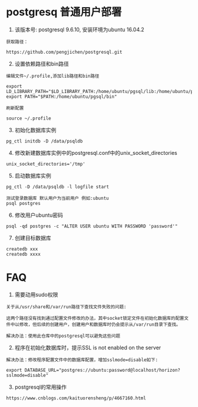 # postgresq 普通用户部署


1. 该版本号: postgresql 9.6.10, 安装环境为ubuntu 16.04.2
```
获取路径：

https://github.com/pengjichen/postgresql.git
```


2. 设置依赖路径和bin路径
```
编辑文件~/.profile,添加lib路径和bin路径

export LD_LIBRARY_PATH="$LD_LIBRARY_PATH:/home/ubuntu/pgsql/lib:/home/ubuntu/pgsql/otherlib"
export PATH="$PATH:/home/ubuntu/pgsql/bin"
```
```
刷新配置

source ~/.profile
```


3. 初始化数据库实例
```
pg_ctl initdb -D /data/psqldb
```

4. 修改新建数据库实例中的postgresql.conf中的unix_socket_directories
```
unix_socket_directories='/tmp'
```

5. 启动数据库实例
```
pg_ctl -D /data/psqldb -l logfile start

测试登录数据库 默认用户为当前用户 例如:ubuntu
psql postgres

```


6. 修改用户ubuntu密码
```
psql -qd postgres -c "ALTER USER ubuntu WITH PASSWORD 'password'"
```

7. 创建目标数据库
```
createdb xxx
createdb xxxx
```

# FAQ

1. 需要动用sudo权限
```
关于从/usr/share和/var/run路径下查找文件失败的问题:

这两个路径没有找到通过配置文件修改的办法，其中socket锁定文件在初始化数据库的配置文件中以修改，但后续的创建用户，创建用户和数据库时仍会提示从/var/run目录下查找。

解决办法：使用此仓库中的postgresql可以避免这些问题
```
2. 程序在初始化数据库时，提示SSL is not enabled on the server
```
解决办法：修改程序配置文件中的数据库配置，增加sslmode=disable如下:

export DATABASE_URL="postgres://ubuntu:password@localhost/horizon?sslmode=disable"
```
3. postgresql的常用操作
```
https://www.cnblogs.com/kaituorensheng/p/4667160.html
```

